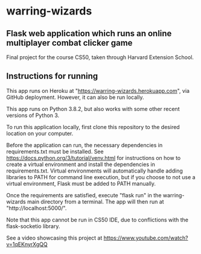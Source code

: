 # warring-wizards
Flask web application which runs an online multiplayer combat clicker game
---
Final project for the course CS50, taken through Harvard Extension School.
## Instructions for running
This app runs on Heroku at "https://warring-wizards.herokuapp.com", via GitHub deployment. However, it can also be run locally.

This app runs on Python 3.8.2, but also works with some other recent versions of Python 3.

To run this application locally, first clone this repository to the desired location on your computer.

Before the application can run, the necessary dependencies in requirements.txt must be installed. See https://docs.python.org/3/tutorial/venv.html for instructions on how to create a virtual environment and install the dependencies in requirements.txt. Virtual environments will automatically handle adding libraries to PATH for command line execution, but if you choose to not use a virtual environment, Flask must be added to PATH manually.

Once the requirements are satisfied, execute "flask run" in the warring-wizards main directory from a terminal. The app will then run at "http://localhost:5000/".

Note that this app cannot be run in CS50 IDE, due to conflictions with the flask-socketio library.

See a video showcasing this project at https://www.youtube.com/watch?v=1qEKnyrXgQQ
